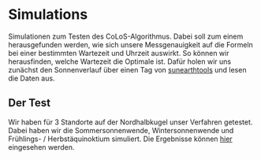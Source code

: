 # Simulations
Simulationen zum Testen des CoLoS-Algorithmus. Dabei soll zum einem herausgefunden werden, wie sich unsere Messgenauigkeit auf die Formeln bei einer bestimmten Wartezeit und Uhrzeit auswirkt. So können wir herausfinden, welche Wartezeit die Optimale ist.
Dafür holen wir uns zunächst den Sonnenverlauf über einen Tag von [sunearthtools](https://www.sunearthtools.com/dp/tools/pos_sun.php?lang=de) und lesen die Daten aus.

## Der Test

Wir haben für 3 Standorte auf der Nordhalbkugel unser Verfahren getestet. Dabei haben wir die Sommersonnenwende, Wintersonnenwende und Frühlings- / Herbstäquinoktium simuliert. Die Ergebnisse können [hier](https://github.com/JugendForscht-CoLoS/Simulations/blob/main/Visualization/Abweichung.ipynb) eingesehen werden.
